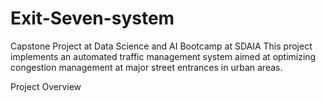 # Exit-Seven-system
Capstone Project at Data Science and AI Bootcamp at SDAIA
This project implements an automated traffic management system aimed at optimizing congestion management at major street entrances in urban areas.

Project Overview
